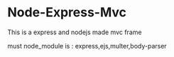 # Node-Express-Mvc
This is a express and nodejs made mvc frame

must node_module is : express,ejs,multer,body-parser
